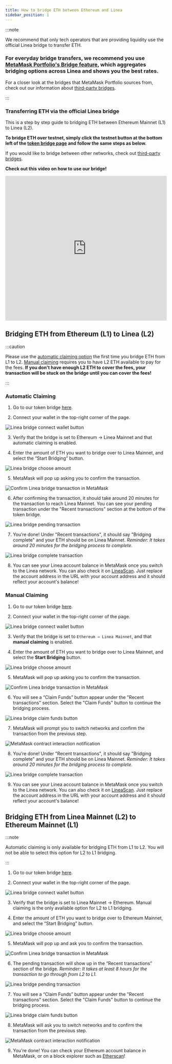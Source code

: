 ```yaml
---
title: How to bridge ETH between Ethereum and Linea
sidebar_position: 1
---
```


:::note

We recommend that only tech operators that are providing liquidity use the official Linea bridge to transfer ETH. 

### For everyday bridge transfers, we recommend you use [MetaMask Portfolio's Bridge feature](https://portfolio.metamask.io/bridge), which aggregates bridging options across Linea and shows you the best rates.

For a closer look at the bridges that MetaMask Portfolio sources from, check out our information about [third-party bridges](/use-mainnet/bridges-of-linea#third-party-permissionless-bridges).

:::

### Transferring ETH via the official Linea bridge

This is a step by step guide to bridging ETH between Ethereum Mainnet (L1) to Linea (L2).

**To bridge ETH over testnet, simply click the testnet button at the bottom left of the [token bridge page](https://bridge.linea.build/) and follow the same steps as below.**

If you would like to bridge between other networks, check out [third-party bridges](/use-mainnet/bridges-of-linea#third-party-permissionless-bridges).

**Check out this video on how to use our bridge!**

<iframe
  width="100%"
  height="450"
  src="https://www.youtube.com/embed/V4DflPkxqE8"
  frameborder="0"
></iframe>

## Bridging ETH from Ethereum (L1) to Linea (L2)

:::caution

Please use the [automatic claiming option](/use-mainnet/bridges-of-linea#manual-vs-automatic-claiming) the first time you bridge ETH from L1 to L2. [Manual claiming](/use-mainnet/bridges-of-linea#manual-vs-automatic-claiming) requires you to have L2 ETH available to pay for the fees. **If you don't have enough L2 ETH to cover the fees, your transaction will be stuck on the bridge until you can cover the fees!**

:::

### Automatic Claiming

1. Go to our token bridge [here](https://bridge.linea.build/).

2. Connect your wallet in the top-right corner of the page.

<div class="center-container">
  <div class="img-medium">
    <img
      src="/img/article_images/Use_Linea/Bridge_your_tokens/How_to_bridge_ETH_between_Ethereum_and_Linea/Linea_Bridge_connect_wallet_button.png"
      alt="Linea bridge connect wallet button"
    />
  </div>
</div>

3. Verify that the bridge is set to Ethereum → Linea Mainnet and that automatic claiming is enabled.

4. Enter the amount of ETH you want to bridge over to Linea Mainnet, and select the “Start Bridging” button.

<div class="center-container">
  <div class="img-medium">
    <img
      src="/img/article_images/Use_Linea/Bridge_your_tokens/How_to_bridge_ETH_between_Ethereum_and_Linea/Linea_Bridge_automatic_claiming_choose_amount.png"
      alt="Linea bridge choose amount"
    />
  </div>
</div>

5. MetaMask will pop up asking you to confirm the transaction.

<div class="center-container">
  <div class="img-small">
    <img
      src="/img/article_images/Use_Linea/Bridge_your_tokens/How_to_bridge_ETH_between_Ethereum_and_Linea/Linea_Bridge_confirm_transaction_MetaMask.png"
      alt="Confirm Linea bridge transaction in MetaMask"
    />
  </div>
</div>

6. After confirming the transaction, it should take around 20 minutes for the transaction to reach Linea Mainnet. You can see your pending transaction under the "Recent transactions" section at the bottom of the token bridge.

<div class="center-container">
  <div class="img-medium">
    <img
      src="/img/article_images/Use_Linea/Bridge_your_tokens/How_to_bridge_ETH_between_Ethereum_and_Linea/Linea_Bridge_automatic_claiming_pending_transaction.png"
      alt="Linea bridge pending transaction"
    />
  </div>
</div>

7. You’re done! Under "Recent transactions", it should say "Bridging complete" and your ETH should be on Linea Mainnet. _Reminder: It takes around 20 minutes for the bridging process to complete._

<div class="center-container">
  <div class="img-medium">
    <img
      src="/img/article_images/Use_Linea/Bridge_your_tokens/How_to_bridge_ETH_between_Ethereum_and_Linea/Linea_Bridge_L1_to_L2_bridging_complete.png"
      alt="Linea bridge complete transaction"
    />
  </div>
</div>

8. You can see your Linea account balance in MetaMask once you switch to the Linea network. You can also check it on [LineaScan](https://lineascan.build/address/0x331FB12C080F5b34F0E8812D44114D17398A016d). Just replace the account address in the URL with your account address and it should reflect your account's balance!

### Manual Claiming

1. Go to our token bridge [here](https://bridge.linea.build/).

2. Connect your wallet in the top-right corner of the page.

<div class="center-container">
  <div class="img-medium">
    <img
      src="/img/article_images/Use_Linea/Bridge_your_tokens/How_to_bridge_ETH_between_Ethereum_and_Linea/Linea_Bridge_connect_wallet_button.png"
      alt="Linea bridge connect wallet button"
    />
  </div>
</div>

3. Verify that the bridge is set to `Ethereum → Linea Mainnet`, and that **manual claiming** is enabled.

4. Enter the amount of ETH you want to bridge over to Linea Mainnet, and select the **Start Bridging** button.

<div class="center-container">
  <div class="img-medium">
    <img
      src="/img/article_images/Use_Linea/Bridge_your_tokens/How_to_bridge_ETH_between_Ethereum_and_Linea/Linea_Bridge_manual_claiming_choose_amount.png"
      alt="Linea bridge choose amount"
    />
  </div>
</div>

5. MetaMask will pop up asking you to confirm the transaction.

<div class="center-container">
  <div class="img-small">
    <img
      src="/img/article_images/Use_Linea/Bridge_your_tokens/How_to_bridge_ETH_between_Ethereum_and_Linea/Linea_Bridge_confirm_transaction_MetaMask.png"
      alt="Confirm Linea bridge transaction in MetaMask"
    />
  </div>
</div>

6. You will see a “Claim Funds” button appear under the "Recent transactions" section. Select the "Claim Funds" button to continue the bridging process.

<div class="center-container">
  <div class="img-medium">
    <img
      src="/img/article_images/Use_Linea/Bridge_your_tokens/How_to_bridge_ETH_between_Ethereum_and_Linea/Linea_Bridge_manual_claiming_claim_button.png"
      alt="Linea bridge claim funds button"
    />
  </div>
</div>

7. MetaMask will prompt you to switch networks and confirm the transaction from the previous step.

<div class="center-container">
  <div class="img-small">
    <img
      src="/img/article_images/Use_Linea/Bridge_your_tokens/How_to_bridge_ETH_between_Ethereum_and_Linea/Linea_Bridge_confirm_switch_network_MetaMask.png"
      alt="MetaMask contract interaction notification"
    />
  </div>
</div>

8. You’re done! Under "Recent transactions", it should say "Bridging complete" and your ETH should be on Linea Mainnet. _Reminder: It takes around 20 minutes for the bridging process to complete._

<div class="center-container">
  <div class="img-medium">
    <img
      src="/img/article_images/Use_Linea/Bridge_your_tokens/How_to_bridge_ETH_between_Ethereum_and_Linea/Linea_Bridge_L1_to_L2_bridging_complete.png"
      alt="Linea bridge complete transaction"
    />
  </div>
</div>

9. You can see your Linea account balance in MetaMask once you switch to the Linea network. You can also check it on [LineaScan](https://lineascan.build/address/0x331FB12C080F5b34F0E8812D44114D17398A016d). Just replace the account address in the URL with your account address and it should reflect your account's balance!

## Bridging ETH from Linea Mainnet (L2) to Ethereum Mainnet (L1)

:::note

Automatic claiming is only available for bridging ETH from L1 to L2. You will not be able to select this option for L2 to L1 bridging.

:::

1. Go to our token bridge [here](https://bridge.linea.build/).

2. Connect your wallet in the top-right corner of the page.

<div class="center-container">
  <div class="img-medium">
    <img
      src="/img/article_images/Use_Linea/Bridge_your_tokens/How_to_bridge_ETH_between_Ethereum_and_Linea/Linea_Bridge_connect_wallet_button.png"
      alt="Linea bridge connect wallet button"
    />
  </div>
</div>

3. Verify that the bridge is set to Linea Mainnet -> Ethereum. Manual claiming is the only available option for L2 to L1 bridging.

4. Enter the amount of ETH you want to bridge over to Ethereum Mainnet, and select the “Start Bridging” button.

<div class="center-container">
  <div class="img-medium">
    <img
      src="/img/article_images/Use_Linea/Bridge_your_tokens/How_to_bridge_ETH_between_Ethereum_and_Linea/Linea_Bridge_L2_to_L1_choose_amount.png"
      alt="Linea bridge choose amount"
    />
  </div>
</div>

5. MetaMask will pop up and ask you to confirm the transaction.

<div class="center-container">
  <div class="img-small">
    <img
      src="/img/article_images/Use_Linea/Bridge_your_tokens/How_to_bridge_ETH_between_Ethereum_and_Linea/Linea_Bridge_confirm_transaction_MetaMask.png"
      alt="Confirm Linea bridge transaction in MetaMask"
    />
  </div>
</div>

6. The pending transaction will show up in the “Recent transactions” section of the bridge. _Reminder: It takes at least 8 hours for the transaction to go through from L2 to L1._

<div class="center-container">
  <div class="img-medium">
    <img
      src="/img/article_images/Use_Linea/Bridge_your_tokens/How_to_bridge_ETH_between_Ethereum_and_Linea/Linea_Bridge_L2_to_L1_pending_transaction.png"
      alt="Linea bridge pending transaction"
    />
  </div>
</div>

7. You will see a “Claim Funds” button appear under the "Recent transactions" section. Select the "Claim Funds" button to continue the bridging process.

<div class="center-container">
  <div class="img-medium">
    <img
      src="/img/article_images/Use_Linea/Bridge_your_tokens/How_to_bridge_ETH_between_Ethereum_and_Linea/Linea_Bridge_L2_to_L1_claim_button.png"
      alt="Linea bridge claim funds button"
    />
  </div>
</div>

8. MetaMask will ask you to switch networks and to confirm the transaction from the previous step.

<div class="center-container">
  <div class="img-small">
    <img
      src="/img/article_images/Use_Linea/Bridge_your_tokens/How_to_bridge_ETH_between_Ethereum_and_Linea/Linea_Bridge_confirm_switch_network_MetaMask.png"
      alt="MetaMask contract interaction notification"
    />
  </div>
</div>

9. You're done! You can check your Ethereum account balance in MetaMask, or on a block explorer such as [Etherscan](https://etherscan.io/)!

